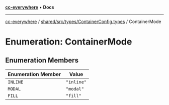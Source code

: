 [**cc-everywhere**](../../../../../index.md) • **Docs**

***

[cc-everywhere](../../../../../index.md) / [shared/src/types/ContainerConfig.types](../index.md) / ContainerMode

# Enumeration: ContainerMode

## Enumeration Members

| Enumeration Member | Value |
| ------ | ------ |
| `INLINE` | `"inline"` |
| `MODAL` | `"modal"` |
| `FILL` | `"fill"` |

